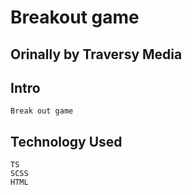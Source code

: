 # Breakout game

## Orinally by Traversy Media

## Intro

    Break out game

## Technology Used

    TS
    SCSS
    HTML
